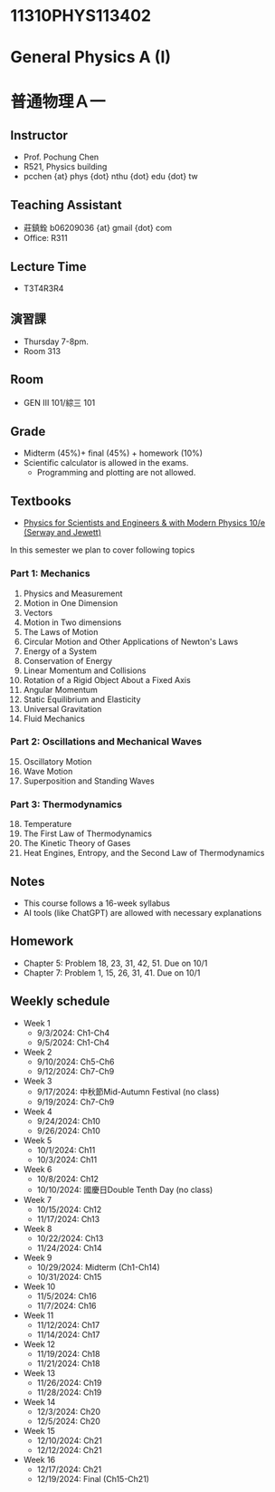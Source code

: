 # 11310PHYS113402
# General Physics A (I)
# 普通物理Ａ一

## Instructor
* Prof. Pochung Chen
* R521, Physics building
* pcchen {at} phys {dot} nthu {dot} edu {dot} tw

## Teaching Assistant
* 莊鎮銓 b06209036 {at} gmail {dot} com
* Office: R311

## Lecture Time
* T3T4R3R4

## 演習課
* Thursday 7-8pm.
* Room 313

## Room
* GEN III 101/綜三 101

## Grade
* Midterm (45%)+ final (45%) + homework (10%)
* Scientific calculator is allowed in the exams.
  * Programming and plotting are not allowed.

## Textbooks
* [Physics for Scientists and Engineers & with Modern Physics 10/e (Serway and Jewett)](https://www.tsanghai.com.tw/book_detail.php?c=264&no=3826#p=1)

In this semester we plan to cover following topics

### Part 1: Mechanics
1. Physics and Measurement
2. Motion in One Dimension
3. Vectors
4. Motion in Two dimensions
5. The Laws of Motion
6. Circular Motion and Other Applications of Newton's Laws
7. Energy of a System
8. Conservation of Energy
9. Linear Momentum and Collisions
10. Rotation of a Rigid Object About a Fixed Axis
11. Angular Momentum
12. Static Equilibrium and Elasticity
13. Universal Gravitation
14. Fluid Mechanics

### Part 2: Oscillations and Mechanical Waves
15. Oscillatory Motion
16. Wave Motion
17. Superposition and Standing Waves

### Part 3: Thermodynamics
18. Temperature
19. The First Law of Thermodynamics
20. The Kinetic Theory of Gases
21. Heat Engines, Entropy, and the Second Law of Thermodynamics

## Notes
* This course follows a 16-week syllabus
* AI tools (like ChatGPT) are allowed with necessary explanations

## Homework
* Chapter 5: Problem 18, 23, 31, 42, 51. Due on 10/1
* Chapter 7: Problem 1, 15, 26, 31, 41. Due on 10/1

## Weekly schedule
* Week 1
  * 9/3/2024: Ch1-Ch4
  * 9/5/2024: Ch1-Ch4
* Week 2
  * 9/10/2024: Ch5-Ch6
  * 9/12/2024: Ch7-Ch9
* Week 3
  * 9/17/2024: 中秋節Mid-Autumn Festival (no class)
  * 9/19/2024: Ch7-Ch9
* Week 4
  * 9/24/2024: Ch10
  * 9/26/2024: Ch10
* Week 5
  * 10/1/2024: Ch11
  * 10/3/2024: Ch11
* Week 6
  * 10/8/2024: Ch12
  * 10/10/2024: 國慶日Double Tenth Day (no class)
* Week 7
  * 10/15/2024: Ch12
  * 11/17/2024: Ch13
* Week 8
  * 10/22/2024: Ch13
  * 11/24/2024: Ch14
* Week 9
  * 10/29/2024: Midterm (Ch1-Ch14)
  * 10/31/2024: Ch15
* Week 10
  * 11/5/2024: Ch16
  * 11/7/2024: Ch16
* Week 11
  * 11/12/2024: Ch17
  * 11/14/2024: Ch17
* Week 12
  * 11/19/2024: Ch18
  * 11/21/2024: Ch18
* Week 13
  * 11/26/2024: Ch19
  * 11/28/2024: Ch19
* Week 14
  * 12/3/2024: Ch20
  * 12/5/2024: Ch20
* Week 15
  * 12/10/2024: Ch21
  * 12/12/2024: Ch21
* Week 16
  * 12/17/2024: Ch21
  * 12/19/2024: Final (Ch15-Ch21)
